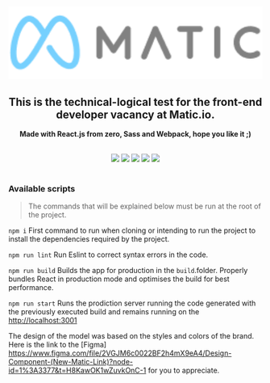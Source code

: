 <br>
<div align="center">
  <a href="https://matic.io">
  <img src="./src/assets/images/Matic-Logo.png"
    width="700px"
  /> </a>
</div>
<h2 align="center">This is the technical-logical test for the front-end developer vacancy at Matic.io.</h2>
<p align="center"><b>Made with React.js from zero, Sass and Webpack, hope you like it ;)</b></p>
<br>
<div align="center">
<img src="https://img.shields.io/badge/React-20232A?style=for-the-badge&logo=react&logoColor=61DAFB"/>
<img src="https://img.shields.io/badge/eslint-3A33D1?style=for-the-badge&logo=eslint&logoColor=white"/>
<img src="https://img.shields.io/badge/Figma-F24E1E?style=for-the-badge&logo=figma&logoColor=white"/>
<img src="https://img.shields.io/badge/Amazon_AWS-FF9900?style=for-the-badge&logo=amazonaws&logoColor=white"/>
<img src="https://img.shields.io/badge/Sass-CC6699?style=for-the-badge&logo=sass&logoColor=white"/>
</div>
<br>


### Available scripts&#x20;

> The commands that will be explained below must be run at the root of the project.

`npm i` First command to run when cloning or intending to run the project to install the dependencies required by the project. &#x20;

`npm run lint` Run Eslint to correct syntax errors in the code.

&#x20;`npm run build` Builds the app for production in the `build`.folder.
&#x20;Properly bundles React in production mode and optimises the build for best performance.

`npm run start` Runs the prodiction server running the code generated with the previously executed build and remains running on the [http://localhost:3001](http://localhost:3000)



The design of the model was based on the styles and colors of the brand. Here is the link to the [Figma] https://www.figma.com/file/2VGJM6c0022BF2h4mX9eA4/Design-Component-(New-Matic-Link)?node-id=1%3A3377&t=H8KawOK1wZuvkOnC-1 for you to appreciate.
